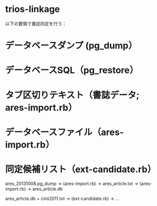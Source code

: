 trios-linkage
=============

以下の要領で書誌同定を行う：

# データベースダンプ (pg_dump）
# データベースSQL（pg_restore）
# タブ区切りテキスト（書誌データ; ares-import.rb）
# データベースファイル（ares-import.rb）
# 同定候補リスト（ext-candidate.rb）

ares_20131008.pg_dump -> (ares-import.rb) -> ares_article.txt -> (ares-import.rb) -> ares_article.db

ares_article.db + cinii2011.txt -> (ext-candidate.rb) -> ...

